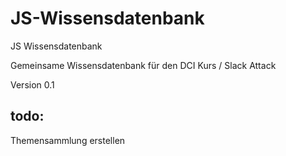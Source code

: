 # JS-Wissensdatenbank

JS Wissensdatenbank

Gemeinsame Wissensdatenbank für den DCI Kurs / Slack Attack

Version 0.1

## todo:

Themensammlung erstellen
